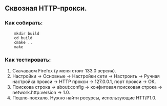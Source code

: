 ## Сквозная HTTP-прокси.
### Как собирать:
``` 
    mkdir build
    cd build
    cmake ..
    make
```
### Как тестировать:
1. Скачаваем Firefox (у меня стоит 133.0 версия).
2. Настройки -> Основные -> Настройки сети -> Настроить -> Ручная настройка прокси -> 
   HTTP прокси -> 127.0.0.1, порт прокси -> ОК.
3. Поискова строка -> about:config -> конфиговая поисковая строка -> network.http.version -> 1.0.
4. Пошло-поехало. Нужно найти ресурсы, использующие HTT/P1.0.